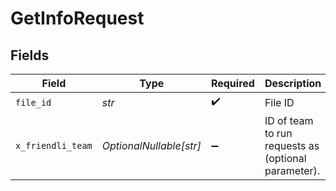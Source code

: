 # GetInfoRequest


## Fields

| Field                                               | Type                                                | Required                                            | Description                                         |
| --------------------------------------------------- | --------------------------------------------------- | --------------------------------------------------- | --------------------------------------------------- |
| `file_id`                                           | *str*                                               | :heavy_check_mark:                                  | File ID                                             |
| `x_friendli_team`                                   | *OptionalNullable[str]*                             | :heavy_minus_sign:                                  | ID of team to run requests as (optional parameter). |